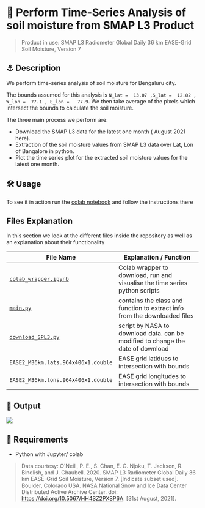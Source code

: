 # 🚀 Perform Time-Series Analysis of soil moisture from SMAP L3 Product 

> Product in use: SMAP L3 Radiometer Global Daily 36 km EASE-Grid Soil Moisture, Version 7

## ⚓ Description
We perform time-series analysis of soil moisture for Bengaluru city. 

The bounds assumed for this analysis is `N_lat =  13.07 ,S_lat =  12.82 , W_lon =  77.1 , E_lon =   77.9`. We then take average of the pixels which intersect the bounds to calculate the soil moisture.

The three main process we perform are:

- Download the SMAP L3 data for the latest one month ( August 2021 here).
- Extraction of the soil moisture values from SMAP L3 data over Lat, Lon of Bangalore in python.
- Plot the time series plot for the extracted soil moisture values for the latest one month. 



## 🛠️ Usage
To see it in action run the [colab notebook](https://github.com/amanbagrecha/smap_time_series_analysis/blob/main/colab_wrapper.ipynb) and follow the instructions there

## Files Explanation
In this section we look at the different files inside the repository as well as an explanation about their functionality


|File Name| Explanation / Function |
|---------|------------|
|[`colab_wrapper.ipynb`](https://github.com/amanbagrecha/smap_time_series_analysis/blob/main/colab_wrapper.ipynb)<img width=90/>| Colab wrapper to download, run and visualise the time series python scripts|
|[`main.py`](https://github.com/amanbagrecha/smap_time_series_analysis/blob/main/main.py) | contains the class and function to extract info from the downloaded files  |
|[`download_SPL3.py`](https://github.com/amanbagrecha/smap_time_series_analysis/blob/main/download_SPL3.py)|script by NASA to download data. can be modified to change the date of download |
|`EASE2_M36km.lats.964x406x1.double` | EASE grid latidues to intersection with bounds|
|`EASE2_M36km.lons.964x406x1.double`| EASE grid longitudes to intersection with bounds|



## 🚩 Output

![](https://i.imgur.com/PngGsda.png)


## 🏁 Requirements
- Python with Jupyter/ colab

> Data courtesy: O'Neill, P. E., S. Chan, E. G. Njoku, T. Jackson, R. Bindlish, and J. Chaubell. 2020. SMAP L3 Radiometer Global Daily 36 km EASE-Grid Soil Moisture, Version 7. [Indicate subset used]. Boulder, Colorado USA. NASA National Snow and Ice Data Center Distributed Active Archive Center. doi: https://doi.org/10.5067/HH4SZ2PXSP6A. [31st August, 2021].


